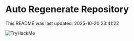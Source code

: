 # Auto Regenerate Repository

This README was last updated: 2025-10-20 23:41:22

 ![TryHackMe](https://tryhackme.com/badge/533634)